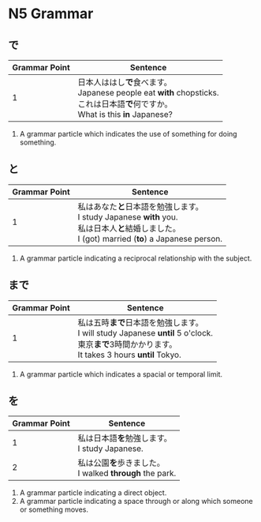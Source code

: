 # N5 Grammar

## で

| Grammar Point | Sentence |
| ----- | -------- |
| 1     | 日本人ははし**で**食べます。 <br /> Japanese people eat **with** chopsticks. <br /> これは日本語**で**何ですか。 <br /> What is this **in** Japanese? |

1.  A grammar particle which indicates the use of something for doing something.

## と

| Grammar Point | Sentence |
| ----- | -------- |
| 1     | 私はあなた**と**日本語を勉強します。 <br /> I study Japanese **with** you. <br /> 私は日本人**と**結婚しました。 <br /> I (got) married (**to**) a Japanese person. |

1. A grammar particle indicating a reciprocal relationship with the subject.

## まで

| Grammar Point | Sentence |
| ----- | -------- |
| 1     | 私は五時**まで**日本語を勉強します。<br /> I will study Japanese **until** 5 o'clock. <br /> 東京**まで**3時間かかります。<br />  It takes 3 hours **until** Tokyo. |

1. A grammar particle which indicates a spacial or temporal limit.

## を

| Grammar Point | Sentence |
| ----- | -------- |
| 1     |  私は日本語**を**勉強します。<br /> I study Japanese. |
| 2     |  私は公園**を**歩きました。<br /> I walked **through** the park. |

1. A grammar particle indicating a direct object.
2. A grammar particle indicating a space through or along which someone or something moves.
